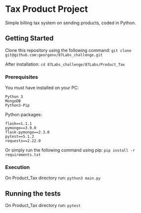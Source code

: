 # Tax Product Project

Simple billing tax system on sending products, coded in Python.

## Getting Started

Clone this repository using the following command: 
`git clone git@github.com:georgenv/87Labs_challenge.git`

After installation:
`cd 87Labs_challenge/87Labs/Product_Tax`

### Prerequisites

You must have installed on your PC: 
```
Python 3
MongoDB
Python3-Pip
```

Python packages:

```
flask==1.1.1
pymongo==3.9.0
flask-pymongo==2.3.0
pytest==5.1.2
requests==2.22.0
```
Or simply run the following command using pip:
`pip install -r requirements.txt`

### Execution

On Product_Tax directory run: `python3 main.py` 

## Running the tests

On Product_Tax directory run: `pytest` 

